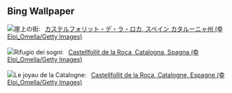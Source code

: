 ## Bing Wallpaper
![](https://www.bing.com/th?id=OHR.CastellfollitSpain_JA-JP7179605635_UHD.jpg&w=1000)崖上の街:&nbsp;&ensp;[カステルフォリット・デ・ラ・ロカ, スペイン カタルーニャ州 (© Eloi_Omella/Getty Images)](https://www.bing.com/th?id=OHR.CastellfollitSpain_JA-JP7179605635_UHD.jpg)
<br><br/>
![](https://www.bing.com/th?id=OHR.CastellfollitSpain_IT-IT5915189187_UHD.jpg&w=1000)Rifugio dei sogni:&nbsp;&ensp;[Castellfollit de la Roca, Catalogna, Spagna (© Eloi_Omella/Getty Images)](https://www.bing.com/th?id=OHR.CastellfollitSpain_IT-IT5915189187_UHD.jpg)
<br><br/>
![](https://www.bing.com/th?id=OHR.CastellfollitSpain_FR-FR5347167823_UHD.jpg&w=1000)Le joyau de la Catalogne:&nbsp;&ensp;[Castellfollit de la Roca, Catalogne, Espagne (© Eloi_Omella/Getty Images)](https://www.bing.com/th?id=OHR.CastellfollitSpain_FR-FR5347167823_UHD.jpg)
<br><br/>
